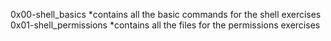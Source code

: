 0x00-shell_basics *contains all the basic commands for the shell exercises 
0x01-shell_permissions *contains all the files for the permissions exercises
